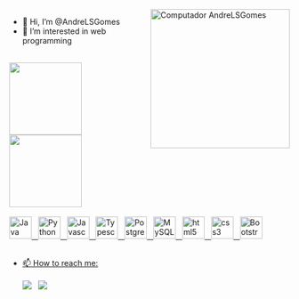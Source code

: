 <img src="https://raw.githubusercontent.com/MicaelliMedeiros/micaellimedeiros/master/image/computer-illustration.png" min-width="250px" max-width="250px" width="250px" align="right" alt="Computador AndreLSGomes">

- 👋 Hi, I’m @AndreLSGomes
- 👀 I’m interested in web programming

<br>

<div>
  <a href="https://github.com/AndreLSGomes">
   <img height="130em" src="https://github-readme-stats.vercel.app/api?username=AndreLSGomes&show_icons=true&theme=chartreuse-dark&include_all_commits=true&count_private=true">
   <img height="130em" src="https://github-readme-stats.vercel.app/api/top-langs/?username=AndreLSGomes&layout=compact&theme=chartreuse-dark&langs_count=16">
</div>

<br/>
 
<div style="display: inline_block">
    <img src="https://cdn.jsdelivr.net/gh/devicons/devicon/icons/java/java-original.svg" alt="Java" width="40" height="40"/>
 &nbsp;
    <img src="https://cdn.jsdelivr.net/gh/devicons/devicon/icons/python/python-original.svg" alt="Python" width="40" height="40"/>
 &nbsp;
    <img src="https://cdn.jsdelivr.net/gh/devicons/devicon/icons/javascript/javascript-original.svg" alt="Javascript" width="40" height="40"/>
 &nbsp;
    <img src="https://cdn.jsdelivr.net/gh/devicons/devicon/icons/typescript/typescript-plain.svg" alt="Typescript" width="40" height="40"/>
 &nbsp;
     <img src="https://cdn.jsdelivr.net/gh/devicons/devicon/icons/postgresql/postgresql-original.svg" alt="PostgreSQL" width="40" height="40"/>
 &nbsp;
     <img src="https://cdn.jsdelivr.net/gh/devicons/devicon/icons/mysql/mysql-original.svg" alt="MySQL" width="40" height="40"/>
 &nbsp;
    <img src="https://cdn.jsdelivr.net/gh/devicons/devicon/icons/html5/html5-plain.svg" alt="html5" width="40" height="40"/>
 &nbsp;
    <img src="https://cdn.jsdelivr.net/gh/devicons/devicon/icons/css3/css3-plain.svg" alt="css3" width="40" height="40"/>
 &nbsp;
    <img src="https://cdn.jsdelivr.net/gh/devicons/devicon/icons/bootstrap/bootstrap-plain.svg" alt="Bootstrap" width="40" height="40"/>
</div>

<br/>
  
<div>
  
- 📫 How to reach me: <br /><br />
  <a href="https://www.linkedin.com/in/andrelgomes/" target="_blank"><img src="https://img.shields.io/badge/-LinkedIn-%230077B5?style=for-the-badge&logo=linkedin&logoColor=white" target="_blank"></a>
  &nbsp;
  <a href="https://wa.me/5531997763057"><img src="https://img.shields.io/badge/WhatsApp-25D366?style=for-the-badge&logo=whatsapp&logoColor=white" target="_blank"></a>
</div>
